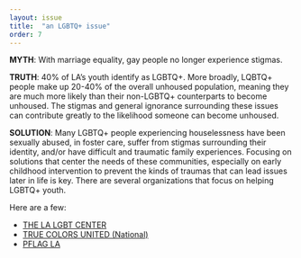 ```yaml
---
layout: issue
title:  "an LGBTQ+ issue"
order: 7
---
```

<strong>MYTH</strong>: With marriage equality, gay people no longer experience stigmas.

<strong>TRUTH</strong>: 40% of LA’s youth identify as LGBTQ+. More broadly, LQBTQ+ people make up 20-40% of the overall unhoused population, meaning they are much more likely than their non-LGBTQ+ counterparts to become unhoused. The stigmas and general ignorance surrounding these issues can contribute greatly to the likelihood someone can become unhoused.

<strong>SOLUTION</strong>: Many LGBTQ+ people experiencing houselessness have been sexually abused, in foster care, suffer from stigmas surrounding their identity, and/or have difficult and traumatic family experiences. Focusing on solutions that center the needs of these communities, especially on early childhood intervention to prevent the kinds of traumas that can lead issues later in life is key. There are several organizations that focus on helping LGBTQ+ youth.

Here are a few:

- [THE LA LGBT CENTER](https://lalgbtcenter.org/social-service-and-housing/youth/homelessness)
- [TRUE COLORS UNITED (National)](https://truecolorsunited.org/)
- [PFLAG LA](https://pflag.org/chapter/pflag-los-angeles)
